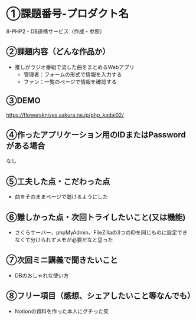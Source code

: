 # ①課題番号-プロダクト名
8-PHP2 - DB連携サービス（作成・参照）

## ②課題内容（どんな作品か）
- 推しがラジオ番組で流した曲をまとめるWebアプリ
	- 管理者：フォームの形式で情報を入力する
	- ファン：一覧のページで情報を確認する

## ③DEMO
https://flowersknives.sakura.ne.jp/php_kadai02/

## ④作ったアプリケーション用のIDまたはPasswordがある場合
なし

## ⑤工夫した点・こだわった点
- 曲をそのままページで聴けるようにした

## ⑥難しかった点・次回トライしたいこと(又は機能)
- さくらサーバー、phpMyAdmin、FileZillaの3つのIDを同じものに設定できなくて分けられずメモが必要だなと思った

## ⑦次回ミニ講義で聞きたいこと
- DBのおしゃれな使い方

## ⑧フリー項目（感想、シェアしたいこと等なんでも）
- Notionの資料を作った本人にグチった笑
